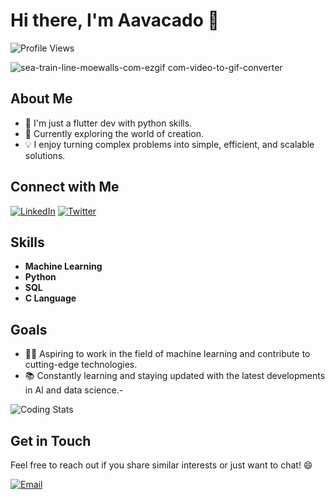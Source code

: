 
# Hi there, I'm Aavacado 👋
![Profile Views](https://komarev.com/ghpvc/?username=aavvvacado&color=blue)


![sea-train-line-moewalls-com-ezgif com-video-to-gif-converter](https://github.com/aavvvacado/aavvvacado/assets/155164170/7be25ebd-ba9f-4bd5-93f1-5c9ecff022df)


## About Me

- 🌱 I'm just a flutter dev with python skills.
- 🔭 Currently exploring the  world of creation.
- 💡 I enjoy turning complex problems into simple, efficient, and scalable solutions.

## Connect with Me

[![LinkedIn](https://img.shields.io/badge/LinkedIn-Connect-blue)](https://www.linkedin.com/in/vishal-pratap-singh-163280279/)
[![Twitter](https://img.shields.io/badge/Twitter-Follow-blue)](https://twitter.com/aavvvacado)


## Skills

- **Machine Learning**
- **Python**
- **SQL**
- **C Language**


## Goals

- 👨‍💻 Aspiring to work in the field of machine learning and contribute to cutting-edge technologies.
- 📚 Constantly learning and staying updated with the latest developments in AI and data science.-
 
![Coding Stats](https://github-readme-stats.vercel.app/api?username=aavvvacado&show_icons=true&hide_title=true&count_private=true&hide=prs&theme=radical)

## Get in Touch

Feel free to reach out if you share similar interests or just want to chat! 😄

[![Email](https://img.shields.io/badge/Email-Contact%20Me-red)](mailto:ashking.vp123@gmail.com)

